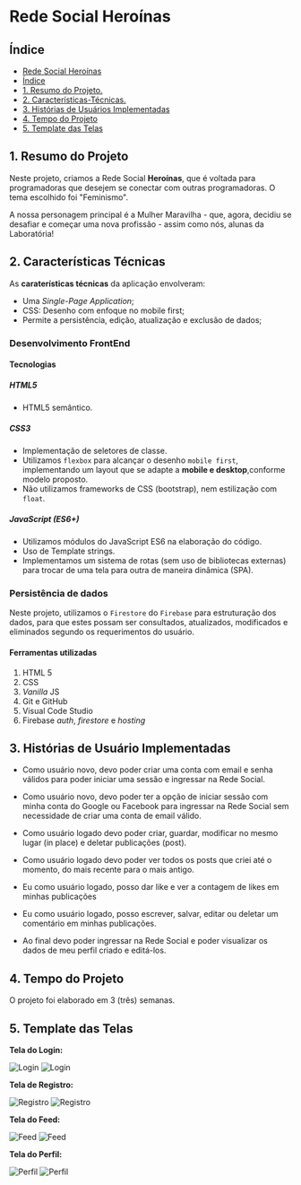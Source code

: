 # Rede Social Heroínas

## Índice
  - [Rede Social Heroínas](#rede-social-heroínas)
  - [Índice](#Índice)
  - [1. Resumo do Projeto.](#1-resumo-do-projeto)
  - [2. Características-Técnicas.](#2-características-técnicas)
  - [3. Histórias de Usuários Implementadas](#3-histórias-de-usuário-implementadas)
  - [4. Tempo do Projeto](#4-tempo-do-projeto)
  - [5. Template das Telas](#5-template-das-telas)


## 1. Resumo do Projeto

Neste projeto, criamos a Rede Social **Heroínas**, que é voltada para programadoras que desejem se conectar com outras programadoras. O tema escolhido foi "Feminismo". 

A nossa personagem principal é a Mulher Maravilha - que, agora, decidiu se desafiar e começar uma nova profissão - assim como nós, alunas da Laboratória! 

## 2. Características Técnicas

As **caraterísticas técnicas** da aplicação envolveram:
- Uma *Single-Page Application*;
- CSS: Desenho com enfoque no mobile first;
- Permite a persistência, edição, atualização e exclusão de dados;

### Desenvolvimento FrontEnd

#### Tecnologias 

##### HTML5 
* HTML5 semântico.

##### CSS3
* Implementação de seletores de classe.
* Utilizamos `flexbox` para alcançar o desenho `mobile first`, implementando um layout que se adapte a **mobile e desktop**,conforme modelo proposto.
* Não utilizamos frameworks de CSS (bootstrap), nem estilização com `float`.

##### JavaScript (ES6+)

* Utilizamos módulos do JavaScript ES6 na elaboração do código.
* Uso de Template strings.
* Implementamos um sistema de rotas (sem uso de bibliotecas externas) para trocar de uma tela para outra de maneira dinâmica (SPA).

### Persistência de dados

Neste projeto, utilizamos o `Firestore` do `Firebase` para estruturação dos dados, para que estes possam ser consultados, atualizados, modificados e eliminados segundo os requerimentos do usuário.

#### Ferramentas utilizadas
1. HTML 5
2. CSS
3. *Vanilla* JS
4. Git e GitHub
5. Visual Code Studio
6. Firebase *auth*, *firestore* e *hosting*

## 3. Histórias de Usuário Implementadas
 
* Como usuário novo, devo poder criar uma conta com email e senha válidos para poder iniciar uma sessão e ingressar na Rede Social.

* Como usuário novo, devo poder ter a opção de iniciar sessão com minha conta do Google ou Facebook para ingressar na Rede Social sem necessidade de criar uma conta de email válido.

* Como usuário logado devo poder criar, guardar, modificar no mesmo lugar (in place) e deletar publicações (post).

* Como usuário logado devo poder ver todos os posts que criei até o momento, do mais recente para o mais antigo.

* Eu como usuário logado, posso dar like e ver a contagem de likes em minhas publicações

* Eu como usuário logado, posso escrever, salvar, editar ou deletar um comentário em minhas publicações.

* Ao final devo poder ingressar na Rede Social e poder visualizar os dados de meu perfil criado e editá-los.

## 4. Tempo do Projeto
 
O projeto foi elaborado em 3 (três) semanas.

## 5. Template das Telas
 
**Tela do Login:**

![Login](src/Imagens/login.png)
![Login](src/Imagens/login-cel.png)

**Tela de Registro:**

![Registro](src/Imagens/registro.png)
![Registro](src/Imagens/registro-cel.png)

**Tela do Feed:**

![Feed](src/Imagens/feed.png)
![Feed](src/Imagens/feed-cel.png)

**Tela do Perfil:**

![Perfil](src/Imagens/perfil.png)
![Perfil](src/Imagens/perfil-cel.png)